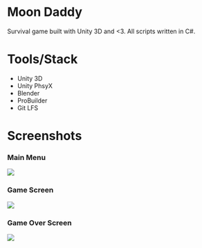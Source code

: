# Moon Daddy
Survival game built with Unity 3D and &lt;3. All scripts written in C#.

# Tools/Stack
* Unity 3D
* Unity PhsyX
* Blender
* ProBuilder
* Git LFS

# Screenshots
### Main Menu
<img src="https://github.com/deventorum/Moon_Game/blob/master/Docs/Screen%20Shot%202019-01-09%20at%2011.45.57%20AM.png"/>

### Game Screen
<img src="https://github.com/deventorum/Moon_Game/blob/master/Docs/Screen%20Shot%202019-01-09%20at%2011.44.25%20AM.png" />

### Game Over Screen
<img src="https://github.com/deventorum/Moon_Game/blob/master/Docs/Screen%20Shot%202019-01-09%20at%2011.45.28%20AM.png" />
